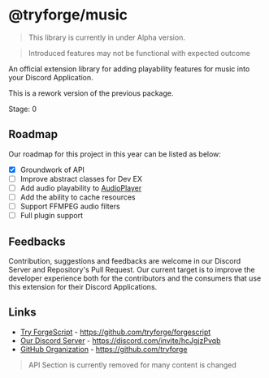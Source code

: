 # @tryforge/music
> This library is currently in under Alpha version.

> Introduced features may not be functional with expected outcome

An official extension library for adding playability features for music into your Discord Application.

This is a rework version of the previous package.

Stage: 0
<br>

## Roadmap
Our roadmap for this project in this year can be listed as below:
- [x] Groundwork of API
- [ ] Improve abstract classes for Dev EX
- [ ] Add audio playability to [AudioPlayer](/src/core/AudioPlayer.ts 'The file to /src/core/AudioPlayer.ts')
- [ ] Add the ability to cache resources
- [ ] Support FFMPEG audio filters
- [ ] Full plugin support

## Feedbacks
Contribution, suggestions and feedbacks are welcome in our Discord Server and Repository's Pull Request. Our current target is to improve the developer experience both for the contributors and the consumers that use this extension for their Discord Applications.

## Links
- [Try ForgeScript](https://github.com/tryforge/forgescript) - https://github.com/tryforge/forgescript
- [Our Discord Server](https://discord.com/invite/hcJgjzPvqb) - https://discord.com/invite/hcJgjzPvqb
- [GitHub Organization](https://github.com/tryforge) - https://github.com/tryforge

> API Section is currently removed for many content is changed